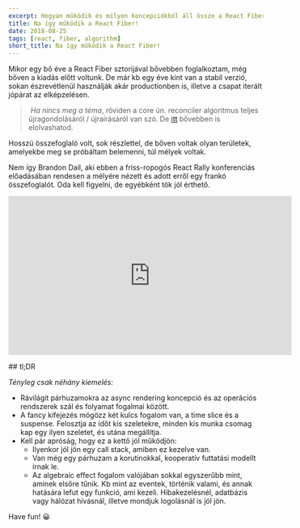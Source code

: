 ```yaml
---
excerpt: Hogyan működik és milyen koncepciókból áll össze a React Fiber? Ennek járt utána részletesen Brandon Dail.
title: Na így működik a React Fiber!
date: 2018-08-25
tags: [react, fiber, algorithm]
short_title: Na így működik a React Fiber!
---
```


Mikor egy bő éve a React Fiber sztorijával bővebben foglalkoztam, még bőven a kiadás előtt voltunk. De már kb egy éve kint van a stabil verzió, sokan észrevétlenül használják akár productionben is, illetve a csapat iterált jópárat az elképzelésen.

> *Ha nincs meg a téma*, röviden a core ún. reconciler algoritmus teljes újragondolásáról / újraírásáról van szó. De [itt](https://appcraft.hu/posts/blog/2017/04/17/react-fiber.html) bővebben is elolvashatod.

Hosszú összefoglaló volt, sok részlettel, de bőven voltak olyan területek, amelyekbe meg se próbáltam belemenni, túl mélyek voltak.

Nem így Brandon Dail, aki ebben a friss-ropogós React Rally konferenciás előadásában rendesen a mélyére nézett és adott erről egy frankó összefoglalót. Oda kell figyelni, de egyébként tök jól érthető.

<iframe width="560" height="315" src="https://www.youtube.com/embed/cWY1QzyFhfk" frameborder="0" allow="autoplay; encrypted-media" allowfullscreen></iframe>

## tl;DR

*Tényleg csak néhány kiemelés:*
- Rávilágít párhuzamokra az async rendering koncepció és az operációs rendszerek szál és folyamat fogalmai között.
- A fancy kifejezés mögözz két kulcs fogalom van, a time slice és a suspense. Felosztja az időt kis szeletekre, minden kis munka csomag kap egy ilyen szeletet, és utána megállítja.
- Kell pár apróság, hogy ez a kettő jól működjön:
	- Ilyenkor jól jön egy call stack, amiben ez kezelve van.
	- Van még egy párhuzam a korutinokkal, kooperatív futtatási modellt írnak le.
	- Az algebraic effect fogalom valójában sokkal egyszerűbb mint, aminek elsőre tűnik. Kb mint az eventek, történik valami, és annak hatására lefut egy funkció, ami kezeli. Hibakezelésnél, adatbázis vagy hálózat hívásnál, illetve mondjuk logolásnál is jól jön.

Have fun! 😀